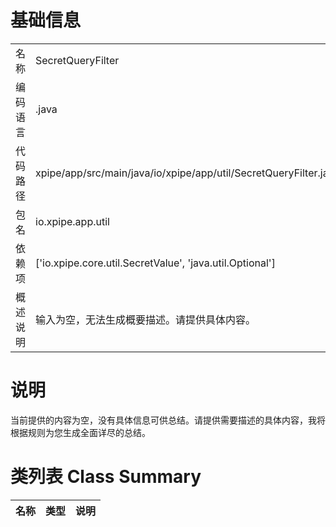 # 基础信息

|      |      |
|------|------|
| 名称 | SecretQueryFilter |
| 编码语言 | .java |
| 代码路径 | xpipe/app/src/main/java/io/xpipe/app/util/SecretQueryFilter.java |
| 包名 | io.xpipe.app.util |
| 依赖项 | ['io.xpipe.core.util.SecretValue', 'java.util.Optional'] |
| 概述说明 | 输入为空，无法生成概要描述。请提供具体内容。 |

# 说明

当前提供的内容为空，没有具体信息可供总结。请提供需要描述的具体内容，我将根据规则为您生成全面详尽的总结。

# 类列表 Class Summary

| 名称   | 类型  | 说明 |
|-------|------|-------------|




